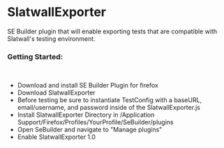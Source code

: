 # SlatwallExporter
SE Builder plugin that will enable exporting tests that are compatible with Slatwall's testing environment.

<h3>Getting Started:</h3><br>
<ul>
	<li>Download and install SE Builder Plugin for firefox</li>
	<li>Download SlatwallExporter</li>
	<li>Before testing be sure to instantiate TestConfig with a baseURL, email/username, and password inside of the SlatwallExporter.js</li>
	<li>Install SlatwallExporter Directory in /Application Support/Firefox/Profiles/YourProfile/SeBuilder/plugins</li>
	<li>Open SeBuilder and navigate to "Manage plugins"</li>
	<li>Enable SlatwallExporter 1.0</li>
</ul>
